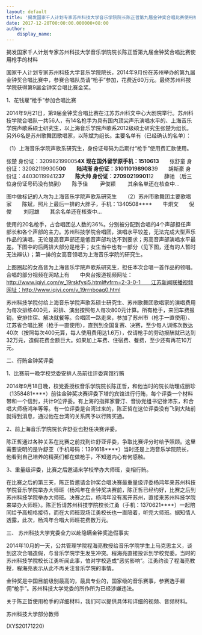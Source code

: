 ```yaml
---
layout: default
title: '揭发国家千人计划专家苏州科技大学音乐学院院长陈正哲第九届金钟奖合唱比赛使用枪手的'
date: 2017-12-20T00:00:00.000000+08:00
author:
    display_name: 
---
```


揭发国家千人计划专家苏州科技大学音乐学院院长陈正哲第九届金钟奖合唱比赛使用枪手的材料

国家千人计划专家苏州科技大学音乐学院院长，2014年9月份在苏州举办的第九届金钟奖合唱比赛中，参赛合唱队员请“枪手”参加，花费近60万元。最终苏州科技学院获得第9届金钟奖合唱比赛金奖。

1、花钱雇“枪手”参加合唱比赛

2014年9月21日，第9届金钟奖合唱比赛在江苏苏州科文中心大剧院举行。苏州科技学院合唱队一共56人，有14名枪手为具有国内顶尖声乐演唱水平的、上海音乐学院声歌系硕士研究生，以上海音乐学院声歌系2012级硕士研究生张楚为组长。另外6名是苏州歌舞团歌唱家，以陈斌为组长。主要名单有（已经确认的名单）：

（1）上海音乐学院声歌系研究生，身份证号码为后期付“枪手”使用费汇款使用。

张楚   身份证：320982199005****4X   现在国外留学原手机：1510613****　　张舒童   身份证：320821199305****00　　陆鸿渐   身份证：310110198908****39　　胡斯豪    身份证：440301199412****37　　陈大帅     身份证：27090219901****12　　薛驰       （后三位身份证号码没有搞到）　　陈予佳    　　尹俊颖     　　其余名单还在核查中…

图中做标记的人均为上海音乐学院声歌系研究生　　（2）苏州市歌舞团主要歌唱家　　陈斌，照片上最后一排的大胖子，手机：1340508****　　牛炯文　　倪俊 　　刘冠雄　　其余名单还在核查中…

使用的20名枪手，占合唱团总人数的36%。分别被分配到合唱的4个声部担任声部长和各个声部的主力。苏州科技学院合唱团，演唱水平较差，无法完成大型声乐作品的演唱，无论是高音声部还是低音声部均达不到要求；男高音声部演唱水平最差。下图中的后两排大部分是枪手；女生当中也有一部分（见下图，还有的人暂时无法辨认）；第一排的女高音领唱为上海音乐学院的研究生。

上图圈起的女高音为上海音乐学院声歌系研究生，担任本次合唱一首作品的领唱。　　合唱的部分视频在网站上有　　中央台报道视频网址：http://www.iqiyi.com/w_19rskfysi5.html#vfrm=2-3-0-1　　江苏新闻联播视频网址：http://www.iqiyi.com/v_19rrnboag0.html

苏州科技学院付给上海音乐学院声歌系硕士研究生、苏州歌舞团歌唱家的演唱费用为每次排练400元，彩排、演出按照每人每次800元计算。所有枪手，来回车费报销，安排住宿、解决就餐等。合唱团一路走来，参加了苏州市（枪手一直使用）、江苏省合唱比赛（枪手一直使用），直到到全国复赛、决赛，至少每人训练次数达40次（按照每次400元算，每人使用费用达1.6万），仅请枪手的劳动报酬就已达到32万元，造假花费金额巨大。如果加上车费、住宿费、餐费，至少还有再花10万元。

二、行贿金钟奖评委

1、比赛前一晚学校党委安排人员前往评委宾馆行贿

2014年9月18日晚，校党委授权音乐学院院长陈正哲，和他当时的院长助理成丽珍（1358481****）前往金钟奖决赛评委下塔的宾馆进行行贿，每个评委一个材料带和一个信封，共计9位评委。有上海的指挥家曹汀、音协党组书记徐沛东，和合唱大师杨鸿年等等。有一位评委是台湾过来的，陈正哲在这位评委没有飞到大陆前就得到消息，通过他在台湾的关系网予以行贿买通。

2、前上海音乐学院院长许舒亚也担任决赛评委。

陈正哲通过各种关系在比赛之前找到许舒亚评委，争取比赛评分时给予照顾。这里需要说明的是许舒亚（手机号码：1391618****）当时还是上海音乐学院院长，他看到自己培养的精英们都在做枪手，不知道内心有何感触。

3、重量级评委，比赛之后邀请来学校举办大师班，变相行贿。

在比赛之后的第三天，陈正哲邀请金钟奖合唱决赛最重量级评委杨鸿年来苏州科技学院音乐学院举办大师班（杨鸿年在金钟奖决赛前，陈正哲已经约好，比赛之后到苏州科技学院举办大师班。决赛之后，杨鸿年没有离开苏州，直接来苏州科技学院来举办大师班）。陈正哲请苏州科技学院校长江勇（手机：1370621****）一起陪同给予高规格接待，而在大师班现场江勇校长也一直陪着，听完大师班。据知情人透露，此次，杨鸿年合唱大师班花费数万元。

三、 苏州科技大学党委全力以赴隐瞒金钟奖造假事实

2014年10月的一天，公共管理学院程海亮教授给音乐学院学生上马克思主义，谈到这次合唱造假，与音乐学院学生发生冲突。程海亮直接投诉到学校党委。当时的苏州科技学院校长江勇听闻此事，怕对学校造成“恶劣影响”。江勇约谈了程海亮教授，程海亮表示从此不再关注音乐学院的事情。

金钟奖是中国目前级别最高的，最具专业的，国家级的音乐赛事，参赛选手雇佣“枪手”。苏州科技大学党委的所作所为已经涉嫌违法。

关于陈正哲使用枪手的详细材料，我们可以提供具体和详细的视频、音频材料。

苏州科技大学部分教师

(XYS20171220)

